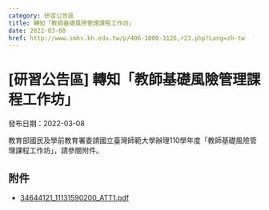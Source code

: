 ```yaml
---
category: 研習公告區
title: 轉知「教師基礎風險管理課程工作坊」
date: 2022-03-08
href: http://www.smhs.kh.edu.tw/p/406-1000-3126,r23.php?Lang=zh-tw
---
```


# [研習公告區] 轉知「教師基礎風險管理課程工作坊」

發布日期：2022-03-08

教育部國民及學前教育署委請國立臺灣師範大學辦理110學年度「教師基礎風險管理課程工作坊」，請參閱附件。

## 附件

- [34644121_11131590200_ATT1.pdf](https://www.smhs.kh.edu.tw/var/file/0/1000/attach/22/pta_2894_849508_27534.pdf)
